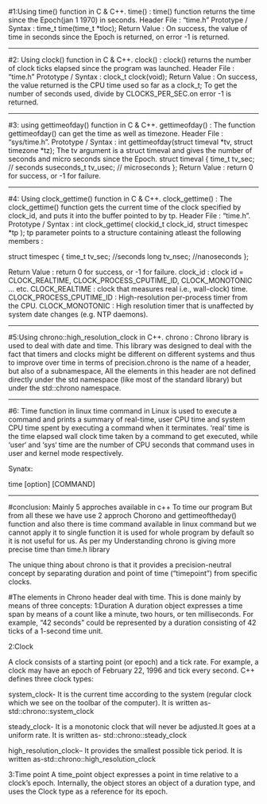 #1:Using time() function in C & C++.
time() : time() function returns the time since the Epoch(jan 1 1970) in seconds.
Header File : “time.h”
Prototype / Syntax : time_t time(time_t *tloc);
Return Value : On success, the value of time in seconds since the Epoch is returned, on error -1 is returned.

-----------------------------------------------------------------------------------------------------------------------------------------------

#2: Using clock() function in C & C++.
clock() : clock() returns the number of clock ticks elapsed since the program was launched.
Header File : “time.h”
Prototype / Syntax : clock_t clock(void);
Return Value : On success, the value returned is the CPU time used so far as a clock_t; To get the number of seconds used, divide by 
CLOCKS_PER_SEC.on error -1 is returned.

-----------------------------------------------------------------------------------------------------------------------------------------------

#3: using gettimeofday() function in C & C++.
gettimeofday() : The function gettimeofday() can get the time as well as timezone.
Header File : “sys/time.h”.
Prototype / Syntax : int gettimeofday(struct timeval *tv, struct timezone *tz);
The tv argument is a struct timeval and gives the number of seconds and micro seconds since the
Epoch.
struct timeval {
time_t tv_sec; // seconds
suseconds_t tv_usec; // microseconds
};
Return Value : return 0 for success, or -1 for failure.

-----------------------------------------------------------------------------------------------------------------------------------------------

#4: Using clock_gettime() function in C & C++.
clock_gettime() : The clock_gettime() function gets the current time of the clock specified by clock_id, and puts it into the buffer pointed 
to by tp.
Header File : “time.h”.
Prototype / Syntax : int clock_gettime( clockid_t clock_id, struct timespec *tp );
tp parameter points to a structure containing atleast the following members :

struct timespec {
time_t tv_sec; //seconds
long tv_nsec; //nanoseconds
};

Return Value : return 0 for success, or -1 for failure.
clock_id : clock id = CLOCK_REALTIME,
CLOCK_PROCESS_CPUTIME_ID, CLOCK_MONOTONIC … etc.
CLOCK_REALTIME : clock that measures real i.e., wall-clock) time.
CLOCK_PROCESS_CPUTIME_ID : High-resolution per-process timer from the CPU.
CLOCK_MONOTONIC : High resolution timer that is unaffected by system date changes (e.g. NTP daemons).

-----------------------------------------------------------------------------------------------------------------------------------------------

#5:Using chrono::high_resolution_clock in C++.
chrono : Chrono library is used to deal with date and time. This library was designed to deal with the fact that timers and clocks might be
different on different systems and thus to improve over time in terms of precision.chrono is the name of a header, but also of a 
subnamespace, All the elements in this header are not defined directly under the std namespace (like most of the standard library) but under 
the std::chrono namespace.

-----------------------------------------------------------------------------------------------------------------------------------------------

#6: Time function in linux
time command in Linux is used to execute a command and prints a summary of real-time, user CPU time and system CPU time spent by executing 
a command when it terminates. ‘real‘ time is the time elapsed wall clock time taken by a command to get executed, while ‘user‘ and ‘sys‘ 
time are the number of CPU seconds that command uses in user and kernel mode respectively.

Synatx:

time [option] [COMMAND]

-----------------------------------------------------------------------------------------------------------------------------------------------

#conclusion: 
Mainly 5 approches available in c++ To time our program But from all these we have use 2 approch Chorono and gettimeoftheday() function 
and also there is time command available in linux command but we cannot apply it to single function it is used for whole program by default
so it is not useful for us.
As per my Understanding chrono is giving more precise time than time.h library 

The unique thing about chrono is that it provides a precision-neutral concept by separating duration and point of time (“timepoint”) from 
specific clocks.

#The elements in Chrono header deal with time. This is done mainly by means of three concepts:
1:Duration
A duration object expresses a time span by means of a count like a minute, two hours, or ten milliseconds. For example, “42 seconds” could 
be represented by a duration consisting of 42 ticks of a 1-second time unit.

2:Clock

A clock consists of a starting point (or epoch) and a tick rate. For example, a clock may have an epoch of February 22, 1996 and tick every 
second. C++ defines three clock types:

system_clock- It is the current time according to the system (regular clock which we see on the toolbar of the computer). It is written as- 
std::chrono::system_clock

steady_clock- It is a monotonic clock that will never be adjusted.It goes at a uniform rate. It is written as- std::chrono::steady_clock

high_resolution_clock– It provides the smallest possible tick period. It is written as-std::chrono::high_resolution_clock

3:Time point
A time_point object expresses a point in time relative to a clock’s epoch. Internally, the object stores an object of a duration type, and 
uses the Clock type as a reference for its epoch.


